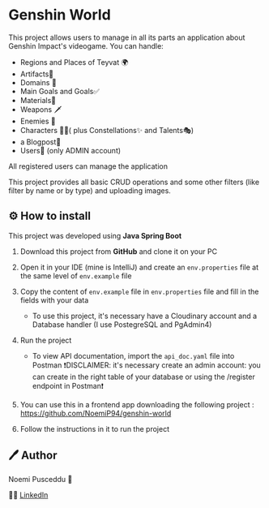 # Genshin World 
 
This project allows users to manage in all its parts an application about Genshin Impact's videogame. 
You can handle:

 - Regions and Places of Teyvat 🌍
 - Artifacts🧩
 - Domains 🔷
 - Main Goals and Goals✅
 - Materials🌸
 - Weapons 🗡️
 - Enemies 👾
 - Characters 🧙‍♀️( plus Constellations✨ and Talents🎭)
 - a Blogpost📰
 - Users👤 (only ADMIN account)

 All registered users can manage the application
 
 This project provides all basic CRUD operations and some other filters (like filter by name or by type) and uploading images.

## ⚙️ How to install

This project was developed using **Java Spring Boot**

1. Download this project from **GitHub** and clone it on your PC
2. Open it in your IDE (mine is IntelliJ) and create an `env.properties` file at the same level of `env.example` file
3. Copy the content of `env.example` file in `env.properties` file and fill in the fields with your data
   - To use this project, it's necessary have a Cloudinary account and a Database handler (I use PostegreSQL and PgAdmin4)
 4. Run the project
     - To view API documentation, import the `api_doc.yaml` file into Postman
    ❗DISCLAIMER: it's necessary create an admin account: you can create in the right table of your database or using the  /register endpoint in Postman❗
    
5. You can use this in a frontend app downloading the following project :
	https://github.com/NoemiP94/genshin-world
6. Follow the instructions in it to run the project

## 🖊️ Author

Noemi Pusceddu 🦋

🧑‍💻 [LinkedIn](https://www.linkedin.com/in/noemi-pusceddu-developer/)




  






